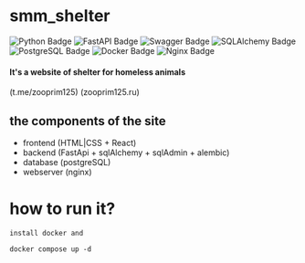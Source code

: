 # smm_shelter
![Python Badge](https://img.shields.io/badge/Python-3776AB?logo=python&logoColor=fff&style=for-the-badge)
![FastAPI Badge](https://img.shields.io/badge/FastAPI-009688?logo=fastapi&logoColor=fff&style=for-the-badge)
![Swagger Badge](https://img.shields.io/badge/Swagger-85EA2D?logo=swagger&logoColor=000&style=for-the-badge)
![SQLAlchemy Badge](https://img.shields.io/badge/SQLAlchemy-D71F00?logo=sqlalchemy&logoColor=fff&style=for-the-badge)
![PostgreSQL Badge](https://img.shields.io/badge/PostgreSQL-4169E1?logo=postgresql&logoColor=fff&style=for-the-badge)
![Docker Badge](https://img.shields.io/badge/Docker-2496ED?logo=docker&logoColor=fff&style=for-the-badge)
![Nginx Badge](https://img.shields.io/badge/nginx-%23009639.svg?style=for-the-badge&logo=nginx&logoColor=white)


#### It's a website of shelter for homeless animals
(t.me/zooprim125)
(zooprim125.ru)

## the components of the site
- frontend (HTML|CSS + React)
- backend (FastApi + sqlAlchemy + sqlAdmin + alembic)
- database (postgreSQL)
- webserver (nginx)

# how to run it?
    install docker and 
```docker compose up -d```